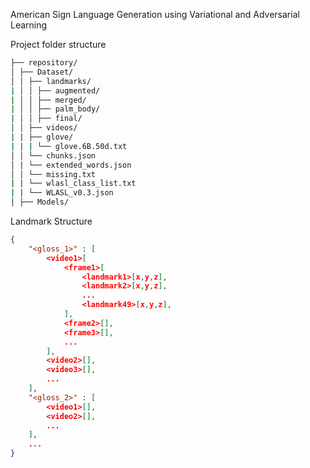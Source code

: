 American Sign Language Generation using Variational and Adversarial Learning

Project folder structure

```bash
├── repository/
│ ├── Dataset/
│ │ ├── landmarks/
| │ │ ├── augmented/
| │ │ ├── merged/
| │ │ ├── palm_body/
| │ │ ├── final/
│ │ ├── videos/
| | ├── glove/
| | | └── glove.6B.50d.txt
│ │ └── chunks.json
│ | └── extended_words.json
│ │ └── missing.txt
| | └── wlasl_class_list.txt
| | └── WLASL_v0.3.json
│ ├── Models/

```

Landmark Structure

```json
{
    "<gloss_1>" : [
        <video1>[
            <frame1>[
                <landmark1>[x,y,z],
                <landmark2>[x,y,z],
                ...
                <landmark49>[x,y,z],
            ],
            <frame2>[],
            <frame3>[],
            ...
        ],
        <video2>[],
        <video3>[],
        ...
    ],
    "<gloss_2>" : [
        <video1>[],
        <video2>[],
        ...
    ],
    ...
}
```

